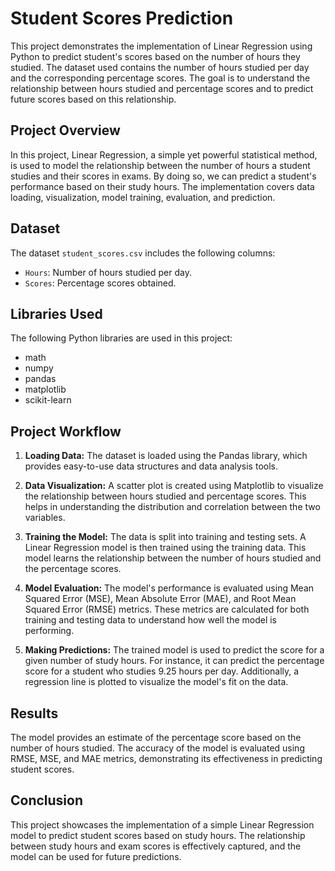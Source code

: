 # Student Scores Prediction

This project demonstrates the implementation of Linear Regression using Python to predict student's scores based on the number of hours they studied. The dataset used contains the number of hours studied per day and the corresponding percentage scores. The goal is to understand the relationship between hours studied and percentage scores and to predict future scores based on this relationship.

## Project Overview

In this project, Linear Regression, a simple yet powerful statistical method, is used to model the relationship between the number of hours a student studies and their scores in exams. By doing so, we can predict a student's performance based on their study hours. The implementation covers data loading, visualization, model training, evaluation, and prediction.

## Dataset

The dataset `student_scores.csv` includes the following columns:
- `Hours`: Number of hours studied per day.
- `Scores`: Percentage scores obtained.

## Libraries Used

The following Python libraries are used in this project:
- math
- numpy
- pandas
- matplotlib
- scikit-learn

## Project Workflow

1. **Loading Data:** The dataset is loaded using the Pandas library, which provides easy-to-use data structures and data analysis tools.

2. **Data Visualization:** A scatter plot is created using Matplotlib to visualize the relationship between hours studied and percentage scores. This helps in understanding the distribution and correlation between the two variables.

3. **Training the Model:** The data is split into training and testing sets. A Linear Regression model is then trained using the training data. This model learns the relationship between the number of hours studied and the percentage scores.

4. **Model Evaluation:** The model's performance is evaluated using Mean Squared Error (MSE), Mean Absolute Error (MAE), and Root Mean Squared Error (RMSE) metrics. These metrics are calculated for both training and testing data to understand how well the model is performing.

5. **Making Predictions:** The trained model is used to predict the score for a given number of study hours. For instance, it can predict the percentage score for a student who studies 9.25 hours per day. Additionally, a regression line is plotted to visualize the model's fit on the data.

## Results

The model provides an estimate of the percentage score based on the number of hours studied. The accuracy of the model is evaluated using RMSE, MSE, and MAE metrics, demonstrating its effectiveness in predicting student scores.

## Conclusion

This project showcases the implementation of a simple Linear Regression model to predict student scores based on study hours. The relationship between study hours and exam scores is effectively captured, and the model can be used for future predictions.
